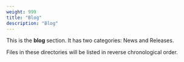 ```yaml
---
weight: 999
title: "Blog"
description: "Blog"
---
```


This is the **blog** section. It has two categories: News and Releases.

Files in these directories will be listed in reverse chronological order.
